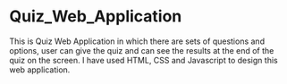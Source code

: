 # Quiz_Web_Application
This is Quiz Web Application in which there are sets of questions and options, user can give the quiz and can see the results at the end of the quiz on the screen.
I have used HTML, CSS and Javascript to design this web application.
